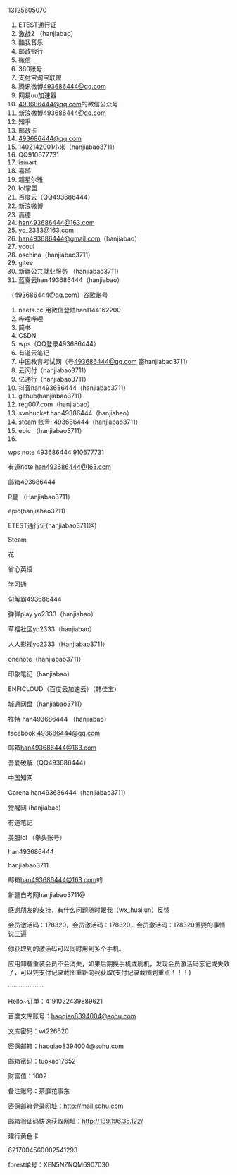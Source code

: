 

13125605070

1.  ETEST通行证
2.  激战2 （hanjiabao）
3.  酷我音乐
4.  邮政银行
5.  微信
6.  360账号
7.  支付宝淘宝联盟
8.  腾讯微博[493686444@qq.com](mailto:493686444@qq.com)
9.  网易uu加速器
10.  [493686444@qq.com](mailto:493686444@qq.com)的微信公众号
11.  新浪微博[493686444@qq.com](mailto:493686444@qq.com)
12.  知乎
13.  邮政卡
14.  [493686444@qq.com](mailto:493686444@qq.com)
15.  1402142001小米（hanjiabao3711）
16.  QQ910677731
17.  ismart
18.  喜鹊
19.  超星尔雅
20.  lol掌盟
21.  百度云（QQ493686444）
22.  新浪微博
23.  高德
24.  [han493686444@163.com](mailto:han493686444@163.com)
25.  [yo_2333@163.com](mailto:yo_2333@163.com)
26.  [han493686444@gmail.com](mailto:han493686444@gmail.com)（hanjiabao）
27.  yooul
28.  oschina（hanjiabao3711）
29.  gitee
30.  新疆公共就业服务 （hanjiabao3711）
31.  蓝奏云han493686444（hanjiabao）

  

  

  

  

（[493686444@qq.com](mailto:493686444@qq.com)）谷歌账号

1.  neets.cc 用微信登陆han1144162200
2.  哔哩哔哩
3.  简书
4.  CSDN
5.  wps（QQ登录493686444）
6.  有道云笔记
7.  中国教育考试网（号[493686444@qq.com](mailto:493686444@qq.com) 密hanjiabao3711）
8.  云闪付（hanjiabao3711）
9.  亿通行（hanjiabao3711）
10.  抖音han493686444（hanjiabao3711）
11.  github(hanjiabao3711)
12.  reg007.com（hanjiabao）
13.  svnbucket han49386444（hanjiabao）
14.  steam 账号: 493686444（hanjiabao3711）
15.  epic （hanjiabao3711）
16.    
    

  

  

wps note 493686444.910677731

有道note [han493686444@163.com](mailto:han493686444@163.com)

  

  

  

  

  

  

  

  

  

邮箱493686444

R星 （Hanjiabao3711）

epic(hanjiabao3711)

ETEST通行证(hanjiabao3711@)

Steam

花

省心英语

学习通

句解霸493686444

弹弹play yo2333（hanjiabao）

草榴社区yo2333（hanjiabao）

人人影视yo2333（Hanjiabao3711）

onenote（hanjiabao3711）

印象笔记（hanjiabao）

ENFICLOUD（百度云加速云）（韩佳宝）

城通网盘（hanjiabao3711）

推特 han493686444 （hanjiabao）

facebook [493686444@qq.com](mailto:493686444@qq.com)

  

邮箱[han493686444@163.com](mailto:han493686444@163.com)

吾爱破解（QQ493686444）

中国知网

Garena han493686444（hanjiabao3711）

觉醒网 (hanjiabao)

有道笔记

  

美服lol （拳头账号）

han493686444

hanjiabao3711

  

  

邮箱[han493686444@163.com](mailto:han493686444@163.com)的

新疆自考网hanjiabao3711@

  

  

感谢朋友的支持，有什么问题随时跟我（wx_huaijun）反馈

会员激活码：178320，会员激活码：178320，会员激活码：178320重要的事情说三遍

你获取到的激活码可以同时用到多个手机。

应用卸载重装会员不会消失，如果后期换手机或刷机，发现会员激活码忘记或失效了，可以凭支付记录截图重新向我获取(支付记录截图划重点！！！)

  

  

  

  

  

  

  

  

····················

Hello~订单：4191022439889621

百度文库账号：[haoqiao8394004@sohu.com](mailto:haoqiao8394004@sohu.com)

文库密码：wt226620

密保邮箱：[haoqiao8394004@sohu.com](mailto:haoqiao8394004@sohu.com)

邮箱密码：tuokao17652

财富值：1002

备注账号：茶靡花事东

密保邮箱登录网址：http://mail.sohu.com

邮箱验证码快速获取网址：http://139.196.35.122/

  

  

  

建行黄色卡

6217004560002541293

  

  

  

forest单号：XEN5NZNQM6907030